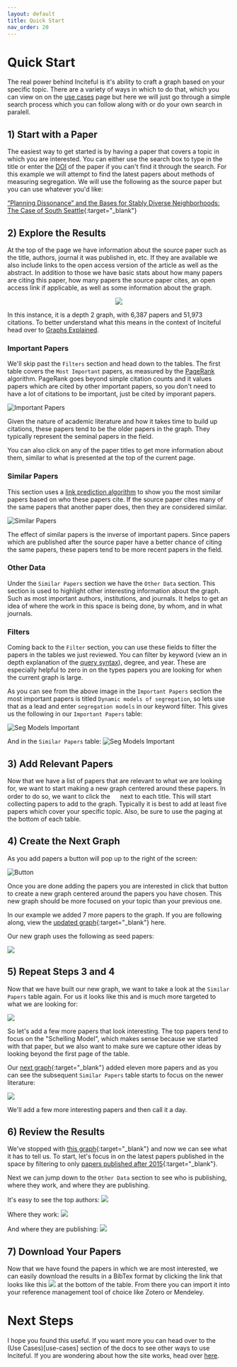 ```yaml
---
layout: default
title: Quick Start
nav_order: 20
---
```


# Quick Start
The real power behind Inciteful is it's ability to craft a graph based on your specific topic.  There are a variety of ways in which to do that, which you can view on on the [use cases](use-cases) page but here we will just go through a simple search process which you can follow along with or do your own search in paralell.  

## 1) Start with a Paper
The easiest way to get started is by having a paper that covers a topic in which you are interested.  You can either use the search box to type in the title or enter the [DOI](faq#what-is-a-doi) of the paper if you can't find it through the search.  For this example we will attempt to find the latest papers about methods of measuring segregation.  We will use the following as the source paper but you can use whatever you'd like:

[“Planning Dissonance” and the Bases for Stably Diverse Neighborhoods: The Case of South Seattle](https://inciteful.xyz/p/10.1111/cico.12224){:target="_blank"}

## 2) Explore the Results
At the top of the page we have information about the source paper such as the title, authors, journal it was published in, etc.  If they are available we also include links to the open access version of the article as well as the abstract.  In addition to those we have basic stats about how many papers are citing this paper, how many papers the source paper cites, an open access link if applicable, as well as some information about the graph.  

<div style="text-align:center">
    <img src="assets/images/qs-graph-stats.png" />
</div>

In this instance, it is a depth 2 graph, with 6,387 papers and 51,973 citations.  To better understand what this means in the context of Inciteful head over to [Graphs Explained](graphs-explained). 

### Important Papers
We'll skip past the `Filters` section and head down to the tables.  The first table covers the `Most Important` papers, as measured by the [PageRank](graphs-explained#what-is-page-rank) algorithm.  PageRank goes beyond simple citation counts and it values papers which are cited by other important papers, so you don't need to have a lot of citations to be important, just be cited by imporant papers. 

![Important Papers](assets/images/qs-important.png)

Given the nature of academic literature and how it takes time to build up citations, these papers tend to be the older papers in the graph.  They typically represent the seminal papers in the field.  

You can also click on any of the paper titles to get more information about them, similar to what is presented at the top of the current page. 

### Similar Papers
This section uses a [link prediction algorithm](graphs-explained#link-prediction-algorithms) to show you the most similar papers based on who these papers cite.  If the source paper cites many of the same papers that another paper does, then they are considered similar. 

![Similar Papers](assets/images/qs-similar.png)

The effect of similar papers is the inverse of important papers.  Since papers which are published after the source paper have a better chance of citing the same papers, these papers tend to be more recent papers in the field.

### Other Data
Under the `Similar Papers` section we have the `Other Data` section.  This section is used to highlight other interesting information about the graph.  Such as most important authors, institutions, and journals.  It helps to get an idea of where the work in this space is being done, by whom, and in what journals. 

### Filters
Coming back to the `Filter` section, you can use these fields to filter the papers in the tables we just reviewed.  You can filter by keyword (view an in depth explanation of the [query syntax](power-users#graph-keyword-filters)), degree, and year.  These are especially helpful to zero in on the types papers you are looking for when the current graph is large. 

As you can see from the above image in the `Important Papers` section the most important papers is titled `Dynamic models of segregation`, so lets use that as a lead and enter `segregation models` in our keyword filter.  This gives us the following in our `Important Papers` table:

![Seg Models Important](assets/images/seg-models-important.png)

And in the `Similar Papers` table:
![Seg Models Important](assets/images/seg-models-similar.png)

## 3) Add Relevant Papers
Now that we have a list of papers that are relevant to what we are looking for, we want to start making a new graph centered around these papers.  In order to do so, we want to click the <img src="assets/images/plus-sign.png" style="width: 15px"/> next to each title.  This will start collecting papers to add to the graph.  Typically it is best to add at least five papers which cover your specific topic.  Also, be sure to use the paging at the bottom of each table.

## 4) Create the Next Graph
As you add papers a button will pop up to the right of the screen: 

![Button](assets/images/add-papers-button.png)

Once you are done adding the papers you are interested in click that button to create a new graph centered around the papers you have chosen.  This new graph should be more focused on your topic than your previous one. 

In our example we added 7 more papers to the graph.  If you are following along, view the [updated graph](https://inciteful.xyz/p?dois[]=10.1006%2Faama.2001.0722&dois[]=10.1007%2F978-0-387-47681-0_12&dois[]=10.1017%2Fs1468109915000304&dois[]=10.1080%2F00222500490480202&dois[]=10.1080%2F0022250x.1971.9989794&dois[]=10.1111%2Fcico.12224&dois[]=10.1111%2Fj.1467-9787.2010.00671.x&dois[]=10.2139%2Fssrn.375080&maxDegree=2&minDegree=1){:target="_blank"} here.  

Our new graph uses the following as seed papers:

![](assets/images/gen-2-graph.png)

## 5) Repeat Steps 3 and 4
Now that we have built our new graph, we want to take a look at the `Similar Papers` table again.  For us it looks like this and is much more targeted to what we are looking for: 

![](assets/images/gen-2-similar.png)

So let's add a few more papers that look interesting.  The top papers tend to focus on the "Schelling Model", which makes sense because we started with that paper, but we also want to make sure we capture other ideas by looking beyond the first page of the table.  

Our [next graph](https://inciteful.xyz/p?dois[]=10.1006%2Faama.2001.0722&dois[]=10.1007%2F978-0-387-47681-0_12&dois[]=10.1007%2Fs00182-015-0526-2&dois[]=10.1007%2Fs00440-019-00918-0&dois[]=10.1007%2Fs00521-019-04199-5&dois[]=10.1007%2Fs10955-016-1589-6&dois[]=10.1016%2Fj.jpubeco.2011.08.011&dois[]=10.1017%2Fs1468109915000304&dois[]=10.1068%2Fb37068&dois[]=10.1080%2F00222500490480202&dois[]=10.1080%2F0022250x.1971.9989794&dois[]=10.1080%2F0022250x.2018.1427091&dois[]=10.1088%2F1742-5468%2F2011%2F07%2Fp07006&dois[]=10.1111%2Fcico.12224&dois[]=10.1111%2Fj.1467-9787.2010.00671.x&dois[]=10.1155%2F2007%2F48589&dois[]=10.1177%2F0049124109334792&dois[]=10.2139%2Fssrn.1436978&dois[]=10.2139%2Fssrn.375080&maxDegree=2&minDegree=1){:target="_blank"} added eleven more papers and as you can see the subsequent `Similar Papers` table starts to focus on the newer literature:

![](assets/images/gen-3-similar.png)

We'll add a few more interesting papers and then call it a day.  

## 6) Review the Results
We've stopped with [this graph](https://inciteful.xyz/p?dois[]=10.1006%2Faama.2001.0722&dois[]=10.1007%2F978-0-387-47681-0_12&dois[]=10.1007%2F978-3-030-35389-6_12&dois[]=10.1007%2Fs00182-015-0526-2&dois[]=10.1007%2Fs00440-019-00918-0&dois[]=10.1007%2Fs00521-019-04199-5&dois[]=10.1007%2Fs10955-016-1589-6&dois[]=10.1007%2Fs42001-020-00062-z&dois[]=10.1016%2Fj.jpubeco.2011.08.011&dois[]=10.1017%2Fs1468109915000304&dois[]=10.1068%2Fb37068&dois[]=10.1080%2F00222500490480202&dois[]=10.1080%2F0022250x.1971.9989794&dois[]=10.1080%2F0022250x.2018.1427091&dois[]=10.1080%2F0022250x.2019.1695608&dois[]=10.1088%2F1742-5468%2F2011%2F07%2Fp07006&dois[]=10.1103%2Fphysreve.102.012317&dois[]=10.1111%2Fcico.12224&dois[]=10.1111%2Fj.1467-9787.2010.00671.x&dois[]=10.1111%2Fjors.12442&dois[]=10.1155%2F2007%2F48589&dois[]=10.1177%2F0049124109334792&dois[]=10.2139%2Fssrn.1436978&dois[]=10.2139%2Fssrn.375080&dois[]=10.3390%2Fijgi9040270&maxDegree=2&minDegree=1&minYear=2015){:target="_blank"} and now we can see what it has to tell us.  To start, let's focus in on the latest papers published in the space by filtering to only [papers published after 2015](https://inciteful.xyz/p?dois[]=10.1006%2Faama.2001.0722&dois[]=10.1007%2F978-0-387-47681-0_12&dois[]=10.1007%2F978-3-030-35389-6_12&dois[]=10.1007%2Fs00182-015-0526-2&dois[]=10.1007%2Fs00440-019-00918-0&dois[]=10.1007%2Fs00521-019-04199-5&dois[]=10.1007%2Fs10955-016-1589-6&dois[]=10.1007%2Fs42001-020-00062-z&dois[]=10.1016%2Fj.jpubeco.2011.08.011&dois[]=10.1017%2Fs1468109915000304&dois[]=10.1068%2Fb37068&dois[]=10.1080%2F00222500490480202&dois[]=10.1080%2F0022250x.1971.9989794&dois[]=10.1080%2F0022250x.2018.1427091&dois[]=10.1080%2F0022250x.2019.1695608&dois[]=10.1088%2F1742-5468%2F2011%2F07%2Fp07006&dois[]=10.1103%2Fphysreve.102.012317&dois[]=10.1111%2Fcico.12224&dois[]=10.1111%2Fj.1467-9787.2010.00671.x&dois[]=10.1111%2Fjors.12442&dois[]=10.1155%2F2007%2F48589&dois[]=10.1177%2F0049124109334792&dois[]=10.2139%2Fssrn.1436978&dois[]=10.2139%2Fssrn.375080&dois[]=10.3390%2Fijgi9040270&maxDegree=2&minDegree=1&minYear=2015){:target="_blank"}. 

Next we can jump down to the `Other Data` section to see who is publishing, where they work, and where they are publishing.

It's easy to see the top authors:
![](assets/images/top-authors.png)

Where they work:
![](assets/images/top-inst.png)

And where they are publishing:
![](assets/images/top-journals.png)

## 7) Download Your Papers
Now that we have found the papers in which we are most interested, we can easily download the results in a BibTex format by clicking the link that looks like this ![](assets/images/bibtex-button.png) at the bottom of the table.  From there you can import it into your reference management tool of choice like Zotero or Mendeley.  

# Next Steps
I hope you found this useful.  If you want more you can head over to the (Use Cases)[use-cases] section of the docs to see other ways to use Inciteful.  If you are wondering about how the site works, head over [here](how-does-it-work.md).